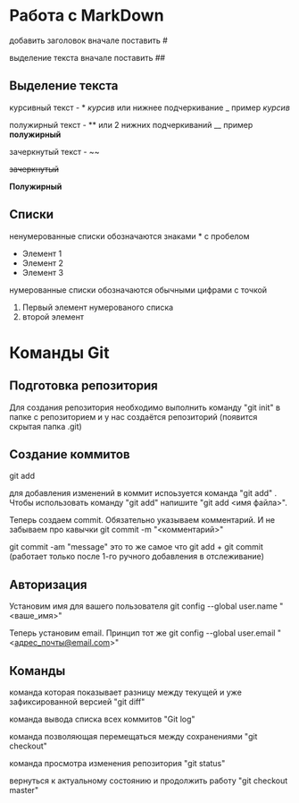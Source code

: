 # Работа с MarkDown

добавить заголовок вначале поставить #

выделение текста вначале поставить ##

## Выделение текста

курсивный текст - * *курсив* или нижнее подчеркивание _ пример _курсив_

полужирный текст - ** или 2 нижних подчеркиваний __ пример __полужирный__

зачеркнутый текст - ~~

~~зачеркнутый~~

**Полужирный**

## Списки

ненумерованные списки обозначаются знаками * с пробелом


* Элемент 1
* Элемент 2
* Элемент 3

нумерованные списки обозначаются обычными цифрами с точкой

1. Первый элемент нумерованого списка
2. второй элемент

# Команды Git

## Подготовка репозитория
Для создания репозитория необходимо выполнить команду "git init" в папке с репозиторием и у нас создаётся репозиторий (появится скрытая папка .git)

## Cоздание коммитов

git add

для добавления изменений в коммит испоьзуется команда "git  add" . Чтобы использовать команду "git add" напишите "git add <имя файла>".

Теперь создаем commit. Обязательно указываем комментарий.
И не забываем про кавычки
git commit -m "<комментарий>"

git commit -am "message" это то же самое что git add + git commit (работает только после 1-го ручного добавления в отслеживание)

## Авторизация

Установим имя для вашего пользователя
git config --global user.name "<ваше_имя>"

Теперь установим email. Принцип тот же
git config --global user.email "<адрес_почты@email.com>"

## Команды

команда которая показывает разницу между текущей и уже зафиксированной версией
"git diff"

команда вывода списка всех коммитов
"Git log"

команда позволяющая перемещаться между сохранениями
"git checkout"

команда просмотра изменения репозитория
"git status"

вернуться к актуальному состоянию и продолжить работу
"git checkout master"